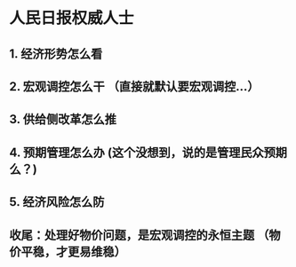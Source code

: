 # 人民日报权威人士

## 1. 经济形势怎么看

## 2. 宏观调控怎么干 **（直接就默认要宏观调控...）**

## 3. 供给侧改革怎么推

## 4. 预期管理怎么办 **(这个没想到，说的是管理民众预期么？)**

## 5. 经济风险怎么防

## 收尾：处理好物价问题，是宏观调控的永恒主题 **（物价平稳，才更易维稳）**
